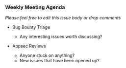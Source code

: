 ### Weekly Meeting Agenda

_Please feel free to edit this issue body or drop comments_

- Bug Bounty Triage
  - Any interesting issues worth discussing?

- Appsec Reviews
  - Anyone stuck on anything?
  - New issues that have been opened up?
